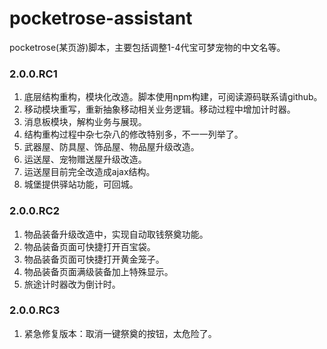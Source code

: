 # pocketrose-assistant

pocketrose(某页游)脚本，主要包括调整1-4代宝可梦宠物的中文名等。

### 2.0.0.RC1

1. 底层结构重构，模块化改造。脚本使用npm构建，可阅读源码联系请github。
2. 移动模块重写，重新抽象移动相关业务逻辑。移动过程中增加计时器。
3. 消息板模块，解构业务与展现。
4. 结构重构过程中杂七杂八的修改特别多，不一一列举了。
5. 武器屋、防具屋、饰品屋、物品屋升级改造。
6. 运送屋、宠物赠送屋升级改造。
7. 运送屋目前完全改造成ajax结构。
8. 城堡提供驿站功能，可回城。

### 2.0.0.RC2

1. 物品装备升级改造中，实现自动取钱祭奠功能。
2. 物品装备页面可快捷打开百宝袋。
3. 物品装备页面可快捷打开黄金笼子。
4. 物品装备页面满级装备加上特殊显示。
5. 旅途计时器改为倒计时。

### 2.0.0.RC3

1. 紧急修复版本：取消一键祭奠的按钮，太危险了。